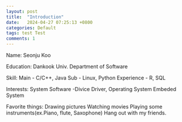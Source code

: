 ```yaml
---
layout: post
title:  "Introduction"
date:   2024-04-27 07:25:13 +0800
categories: Default
tags: test Test
comments: 1
---
```

Name: Seonju Koo

Education:
  Dankook Univ. Department of Software

Skill:
  Main - C/C++, Java
  Sub - Linux, Python
  Experience - R, SQL

Interests:
  System Software
  -Divice Driver, Operating System
  Embeded System

Favorite things:
  Drawing pictures
  Watching movies
  Playing some instruments(ex.Piano, flute, Saxophone) 
  Hang out with my friends.